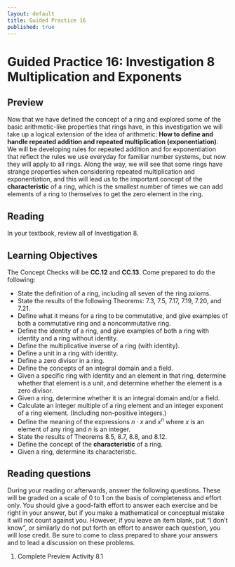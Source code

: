 ```yaml
---
layout: default
title: Guided Practice 16
published: true
---
```



# Guided Practice 16: Investigation 8 Multiplication and Exponents

## Preview

Now that we have defined the concept of a ring and explored some of the basic arithmetic-like properties that rings have, in this investigation we will take up a logical extension of the idea of arithmetic: __How to define and handle repeated addition and repeated multiplication (exponentiation)__. We will be developing rules for repeated addition and for exponentiation that reflect the rules we use everyday for familiar number systems, but now they will apply to all rings. Along the way, we will see that some rings have strange properties when considering repeated multiplication and exponentiation, and this will lead us to the important concept of the __characteristic__ of a ring, which is the smallest number of times we can add elements of a ring to themselves to get the zero element in the ring.
## Reading

In your textbook, review all of Investigation 8.

## Learning Objectives 

The Concept Checks will be __CC.12__ and __CC.13__. Come prepared to do the following:

+ State the definition of a ring, including all seven of the ring axioms.
+ State the results of the following Theorems: 7.3, 7.5, 7.17, 7.19, 7.20, and 7.21.
+ Define what it means for a ring to be commutative, and give examples of both a commutative ring and a noncommutative ring.
+ Define the identity of a ring, and give examples of both a ring with identity and a ring without identity.
+ Define the multiplicative inverse of a ring (with identity).
+ Define a unit in a ring with identity.
+ Define a zero divisor in a ring.
+ Define the concepts of an integral domain and a field.
+ Given a specific ring with identity and an element in that ring, determine whether that element is a unit, and determine whether the element is a zero divisor.
+ Given a ring, determine whether it is an integral domain and/or a field.
+ Calculate an integer multiple of a ring element and an integer exponent of a ring element. (Including non-positive integers.)
+ Define the meaning of the expressions $n\cdot x$ and $x^n$ where $x$ is an element of any ring and $n$ is an integer.
+ State the results of Theorems 8.5, 8.7, 8.8, and 8.12.
+ Define the concept of the __characteristic__ of a ring.
+ Given a ring, determine its characteristic.

## Reading questions

During your reading or afterwards, answer the following questions. These will be graded on a scale of 0 to 1 on the basis of completeness and effort only. You should give a good-faith effort to answer each exercise and be right in your answer, but if you make a mathematical or conceptual mistake it will not count against you. However, if you leave an item blank, put “I don’t know”, or similarly do not put forth an effort to answer each question, you will lose credit. Be sure to come to class prepared to share your answers and to lead a discussion on these problems.

1. Complete Preview Activity 8.1
